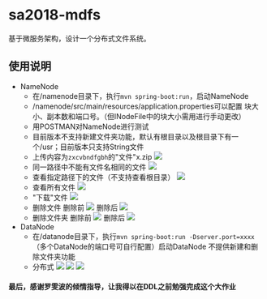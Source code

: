 # sa2018-mdfs
基于微服务架构，设计一个分布式文件系统。

## 使用说明
- NameNode
    - 在/namenode目录下，执行`mvn spring-boot:run`，启动NameNode
    - /namenode/src/main/resources/application.properties可以配置
    块大小、副本数和端口号。（但INodeFile中的块大小需用进行手动更改）
    - 用POSTMAN对NameNode进行测试
    - 目前版本不支持新建文件夹功能，默认有根目录以及根目录下有一个/usr；目前版本只支持String文件
    - 上传内容为`zxcvbndfgbh`的"文件"x.zip
    ![](https://github.com/151220134/sa2018-mdfs/blob/master/image/%E4%B8%8A%E4%BC%A0%E6%96%87%E4%BB%B6.png)
    - 同一路径中不能有文件名相同的文件
    ![](https://github.com/151220134/sa2018-mdfs/blob/master/image/%E5%90%8C%E5%90%8D%E6%96%87%E4%BB%B6.png)
    - 查看指定路径下的文件（不支持查看根目录）
    ![](https://github.com/151220134/sa2018-mdfs/blob/master/image/%E6%9F%A5%E7%9C%8B%E6%8C%87%E5%AE%9A%E8%B7%AF%E5%BE%84%E4%B8%8B%E7%9A%84%E6%96%87%E4%BB%B6.png)
    - 查看所有文件
    ![](https://github.com/151220134/sa2018-mdfs/blob/master/image/%E6%9F%A5%E7%9C%8B%E6%89%80%E6%9C%89%E6%96%87%E4%BB%B6.png)
    - "下载"文件
    ![](https://github.com/151220134/sa2018-mdfs/blob/master/image/%E4%B8%8B%E8%BD%BD%E6%96%87%E4%BB%B6.png)
    - 删除文件
    删除前
    ![](https://github.com/151220134/sa2018-mdfs/blob/master/image/%E5%88%A0%E9%99%A4%E6%96%87%E4%BB%B6.png)
    删除后
    ![](https://github.com/151220134/sa2018-mdfs/blob/master/image/%E5%88%A0%E9%99%A4%E6%96%87%E4%BB%B6%E5%90%8E.png)
    - 删除文件夹
    删除前
    ![](https://github.com/151220134/sa2018-mdfs/blob/master/image/%E5%88%A0%E9%99%A4%E6%96%87%E4%BB%B6%E5%A4%B9.png)
    删除后
    ![](https://github.com/151220134/sa2018-mdfs/blob/master/image/%E5%88%A0%E9%99%A4%E6%96%87%E4%BB%B6%E5%A4%B9%E5%90%8E.png)
- DataNode
    - 在/datanode目录下，执行`mvn spring-boot:run -Dserver.port=xxxx`（多个DataNode的端口号可自行配置）启动DataNode
不提供新建和删除文件夹功能
    - 分布式
    ![](https://github.com/151220134/sa2018-mdfs/blob/master/image/datanode1.0.png)
    ![](https://github.com/151220134/sa2018-mdfs/blob/master/image/datanode1.1.png)
    ![](https://github.com/151220134/sa2018-mdfs/blob/master/image/datanode1.2.png)

#### 最后，感谢罗雯波的倾情指导，让我得以在DDL之前勉强完成这个大作业
